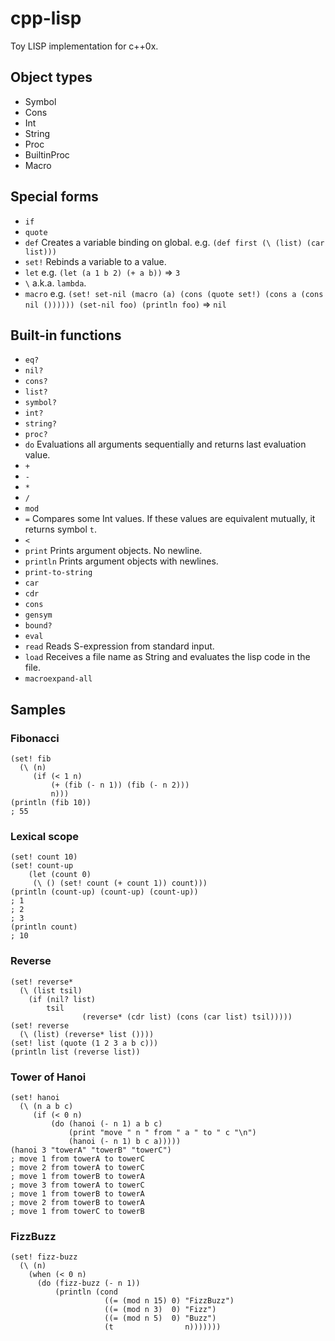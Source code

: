 # cpp-lisp
Toy LISP implementation for c++0x.

## Object types
- Symbol
- Cons
- Int
- String
- Proc
- BuiltinProc
- Macro

## Special forms
- `if`
- `quote`
- `def` Creates a variable binding on global. e.g. `(def first (\ (list) (car list)))`
- `set!` Rebinds a variable to a value.
- `let` e.g. `(let (a 1 b 2) (+ a b))` => `3`
- `\` a.k.a. `lambda`.
- `macro` e.g. `(set! set-nil (macro (a) (cons (quote set!) (cons a (cons nil ()))))) (set-nil foo) (println foo)` => `nil`

## Built-in functions
- `eq?`
- `nil?`
- `cons?`
- `list?`
- `symbol?`
- `int?`
- `string?`
- `proc?`
- `do` Evaluations all arguments sequentially and returns last evaluation value.
- `+`
- `-`
- `*`
- `/`
- `mod`
- `=` Compares some Int values. If these values are equivalent mutually, it returns symbol `t`.
- `<`
- `print` Prints argument objects. No newline.
- `println` Prints argument objects with newlines.
- `print-to-string`
- `car`
- `cdr`
- `cons`
- `gensym`
- `bound?`
- `eval`
- `read` Reads S-expression from standard input.
- `load` Receives a file name as String and evaluates the lisp code in the file.
- `macroexpand-all`

## Samples

### Fibonacci
```
(set! fib
  (\ (n)
     (if (< 1 n)
         (+ (fib (- n 1)) (fib (- n 2)))
         n)))
(println (fib 10))
; 55
```

### Lexical scope
```
(set! count 10)
(set! count-up
	(let (count 0)
     (\ () (set! count (+ count 1)) count)))
(println (count-up) (count-up) (count-up))
; 1
; 2
; 3
(println count)
; 10
```

### Reverse
```
(set! reverse*
  (\ (list tsil)
    (if (nil? list)
        tsil
				(reverse* (cdr list) (cons (car list) tsil)))))
(set! reverse
  (\ (list) (reverse* list ())))
(set! list (quote (1 2 3 a b c)))
(println list (reverse list))
```

### Tower of Hanoi
```
(set! hanoi
  (\ (n a b c)
     (if (< 0 n)
         (do (hanoi (- n 1) a b c)
             (print "move " n " from " a " to " c "\n")
             (hanoi (- n 1) b c a)))))
(hanoi 3 "towerA" "towerB" "towerC")
; move 1 from towerA to towerC
; move 2 from towerA to towerC
; move 1 from towerB to towerA
; move 3 from towerA to towerC
; move 1 from towerB to towerA
; move 2 from towerB to towerA
; move 1 from towerC to towerB
```

### FizzBuzz
```
(set! fizz-buzz
  (\ (n)
    (when (< 0 n)
      (do (fizz-buzz (- n 1))
          (println (cond
                     ((= (mod n 15) 0) "FizzBuzz")
                     ((= (mod n 3)  0) "Fizz")
                     ((= (mod n 5)  0) "Buzz")
                     (t                n)))))))
```
